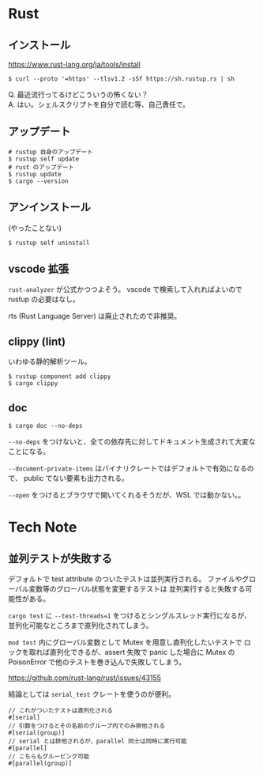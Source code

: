 # Rust
## インストール
https://www.rust-lang.org/ja/tools/install

```
$ curl --proto '=https' --tlsv1.2 -sSf https://sh.rustup.rs | sh
```

Q. 最近流行ってるけどこういうの怖くない？  
A. はい。シェルスクリプトを自分で読む等、自己責任で。

## アップデート
```
# rustup 自身のアップデート
$ rustup self update
# rust のアップデート
$ rustup update
$ cargo --version
```

## アンインストール
(やったことない)
```
$ rustup self uninstall
```

## vscode 拡張
`rust-analyzer` が公式かつつよそう。
vscode で検索して入れればよいので rustup の必要はなし。

rts (Rust Language Server) は廃止されたので非推奨。

## clippy (lint)
いわゆる静的解析ツール。
```
$ rustup component add clippy
$ cargo clippy
```

## doc
```
$ cargo doc --no-deps
```

`--no-deps` をつけないと、全ての依存先に対してドキュメント生成されて大変なことになる。

`--document-private-items` はバイナリクレートではデフォルトで有効になるので、
public でない要素も出力される。

`--open` をつけるとブラウザで開いてくれるそうだが、WSL では動かない。。

# Tech Note
## 並列テストが失敗する
デフォルトで test attribute のついたテストは並列実行される。
ファイルやグローバル変数等のグローバル状態を変更するテストは
並列実行すると失敗する可能性がある。

`cargo test` に `--test-threads=1` をつけるとシングルスレッド実行になるが、
並列化可能なところまで直列化されてしまう。

`mod test` 内にグローバル変数として Mutex を用意し直列化したいテストで
ロックを取れば直列化できるが、assert 失敗で panic した場合に
Mutex の PoisonError で他のテストを巻き込んで失敗してしまう。

https://github.com/rust-lang/rust/issues/43155

結論としては `serial_test` クレートを使うのが便利。
```
// これがついたテストは直列化される
#[serial]
// 引数をつけるとその名前のグループ内でのみ排他される
#[serial(group)]
// serial とは排他されるが、parallel 同士は同時に実行可能
#[parallel]
// こちらもグルーピング可能
#[parallel(group)]
```
